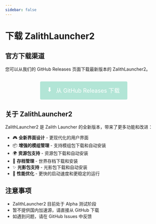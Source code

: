 ```yaml
---
sidebar: false
---
```


# 下载 ZalithLauncher2

## 官方下载渠道

您可以从我们的 GitHub Releases 页面下载最新版本的 ZalithLauncher2。

<div class="download-container">
  <a href="https://github.com/ZalithLauncher/ZalithLauncher2/releases" class="download-button">
    <span class="download-icon">⬇️</span>
    <span class="download-text">从 GitHub Releases 下载</span>
  </a>
</div>

## 关于 ZalithLauncher2

ZalithLauncher2 是 Zalith Launcher 的全新版本，带来了更多功能和改进：

- 🎮 **全新界面设计** - 更现代化的用户界面
- 📦 **增强的模组管理** - 支持模组包下载和自动安装
- 🌍 **资源包支持** - 资源包下载和自动安装
- 💾 **存档管理** - 世界存档下载和安装
- ✨ **光影包支持** - 光影包下载和自动安装
- 🚀 **性能优化** - 更快的启动速度和更稳定的运行

## 注意事项

- ZalithLauncher2 目前处于 Alpha 测试阶段
- 暂不提供国内加速源，请直接从 GitHub 下载
- 如遇到问题，请在 GitHub Issues 中反馈

<style>
.download-container {
  text-align: center;
  margin: 30px 0;
}

.download-button {
  display: inline-block;
  background-color: rgba(56, 190, 150, 0.38);
  color: white;
  padding: 12px 24px;
  text-align: center;
  text-decoration: none !important;
  font-size: 18px;
  border-radius: 4px;
  transition: background-color 0.3s;
}

.download-button:hover {
  background-color: rgba(46, 187, 206, 0.3);
  text-decoration: none;
}

.download-icon {
  font-size: 20px;
  margin-right: 10px;
}

.download-text {
  vertical-align: middle;
}
</style>